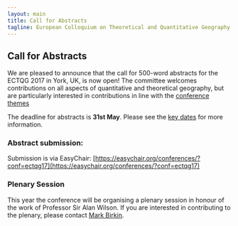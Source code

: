 ```yaml
---
layout: main
title: Call for Abstracts
tagline: European Colloquium on Theoretical and Quantitative Geography
---
```


## Call for Abstracts

We are pleased to announce that the call for 500-word abstracts for the ECTQG 2017 in York, UK, is now open! The committee welcomes contributions on all aspects of quantitative and theoretical geography, but are particularly interested in contributions in line with the [conference themes]({{site.baseurl}}/themes.html)

The deadline for abstracts is **31st May**. Please see the [key dates]({{site.baseurl}}/dates.html) for more information.

### Abstract submission:

Submission is via EasyChair: [https://easychair.org/conferences/?conf=ectqg17](https://easychair.org/conferences/?conf=ectqg17)

### Plenary Session

This year the conference will be organising a plenary session in honour of the work of Professor Sir Alan Wilson. If you are interested in contributing to the plenary, please contact [Mark Birkin](https://www.geog.leeds.ac.uk/people/m.birkin).

<!--
## Call for Organised Sessions

We are pleased to announce a call for organised sessions for the ECTQG 2017. Topics for sessions can cover any aspect of quantitative and theoretical geography, but we are particularly interested in those that reflect the [conference themes]({{site.baseurl}}/themes.html).

To organise a session, you will need to submit a session title, abstract, and the names of the authors and titles of the papers that will be presented the session. You can organise multiple sessions if you would like to. If there are too few presenters for a session, the organising committee can assign additional papers to the session as appropriate.

If you would like to organise a session, please email Michelle Morris ([M.Morris@leeds.ac.uk](M.Morris@leeds.ac.uk)) or Nick Malleson ([n.s.malleson@leeds.ac.uk](n.s.malleson@leeds.ac.uk)) with the session title, abstract, and paper titles.
-->